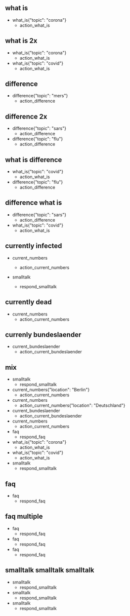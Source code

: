 ## what is
* what_is{"topic": "corona"}
    - action_what_is

## what is 2x
* what_is{"topic": "corona"}
    - action_what_is
* what_is{"topic": "covid"}
    - action_what_is

## difference
* difference{"topic": "mers"}
    - action_difference
    
## difference 2x
* difference{"topic": "sars"}
    - action_difference
* difference{"topic": "flu"}
    - action_difference
    
## what is difference
* what_is{"topic": "covid"}
    - action_what_is
* difference{"topic": "flu"}
    - action_difference
    
## difference what is
* difference{"topic": "sars"}
    - action_difference
* what_is{"topic": "covid"}
    - action_what_is

## currently infected
* current_numbers
    - action_current_numbers
    
* smalltalk
    - respond_smalltalk

## currently dead
* current_numbers
    - action_current_numbers
    
## currenly bundeslaender
* current_bundeslaender
    - action_current_bundeslaender
    
    
## mix
* smalltalk
    - respond_smalltalk
* current_numbers{"location": "Berlin"}
    - action_current_numbers
* current_numbers
    - action_current_numbers{"location": "Deutschland"}
* current_bundeslaender
    - action_current_bundeslaender
* current_numbers
    - action_current_numbers
* faq
    - respond_faq
* what_is{"topic": "corona"}
    - action_what_is
* what_is{"topic": "covid"}
    - action_what_is
* smalltalk
    - respond_smalltalk

## faq
* faq
    - respond_faq
    
## faq multiple
* faq
    - respond_faq
* faq
    - respond_faq
* faq
    - respond_faq
    
## smalltalk smalltalk smalltalk
* smalltalk
    - respond_smalltalk
* smalltalk
    - respond_smalltalk
* smalltalk
    - respond_smalltalk